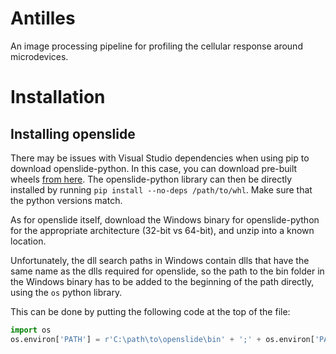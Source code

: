 # Antilles
An image processing pipeline for profiling the cellular response around microdevices.

# Installation
## Installing openslide
There may be issues with Visual Studio dependencies when using pip to download openslide-python. In this case, you can download pre-built wheels [from here](https://pypi.org/project/openslide-python/#files). The openslide-python library can then be directly installed by running <code>pip install --no-deps /path/to/whl</code>. Make sure that the python versions match.

As for openslide itself, download the Windows binary for openslide-python for the appropriate architecture (32-bit vs 64-bit), and unzip into a known location.

Unfortunately, the dll search paths in Windows contain dlls that have the same name as the dlls required for openslide, so the path to the bin folder in the Windows binary has to be added to the beginning of the path directly, using the <code>os</code> python library.

This can be done by putting the following code at the top of the file:

```python
import os
os.environ['PATH'] = r'C:\path\to\openslide\bin' + ';' + os.environ['PATH']
```
